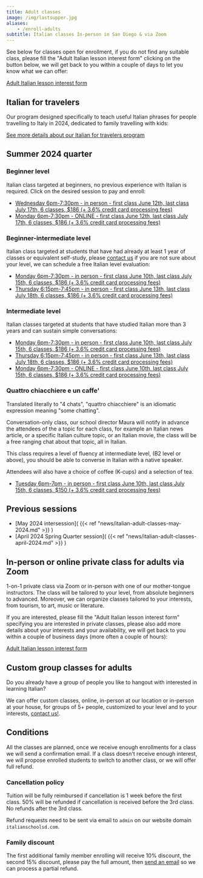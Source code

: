 ```yaml
---
title: Adult classes
image: /img/lastsupper.jpg
aliases:
    - /enroll-adults
subtitle: Italian classes In-person in San Diego & via Zoom
---
```


See below for classes open for enrollment, if you do not find any suitable class, please fill the "Adult Italian lesson interest form" clicking on the button below,
we will get back to you within a couple of days to let you know what we can offer:

<div class="tc">
<a href="https://forms.gle/LHR7Htpeb3mQzV838" class="btn raise">Adult Italian lesson interest form</a>
</div>

## Italian for travelers

Our program designed specifically to teach useful Italian phrases for people travelling to Italy in 2024, dedicated to family travelling with kids:

[See more details about our Italian for travelers program](/travelers)


## Summer 2024 quarter

### Beginner level

Italian class targeted at beginners, no previous experience with Italian is required. Click on the desired session to pay and enroll:

* [Wednesday 6pm-7:30pm - in person - first class June 12th, last class July 17th, 6 classes, $186 (+ 3.6% credit card processing fees)](https://link.waveapps.com/m2gd3a-hx2te4)
* [Monday 6pm-7:30pm - ONLINE - first class June 12th, last class July 17th, 6 classes, $186 (+ 3.6% credit card processing fees)](https://link.waveapps.com/mf9pe5-u9at97)

### Beginner-intermediate level

Italian class targeted at students that have had already at least 1 year of classes or equivalent self-study, please [contact us](/contact) if you are not sure about your level, we can schedule a free Italian level evaluation:

* [Monday 6pm-7:30pm - in person - first class June 10th, last class July 15th, 6 classes, $186 (+ 3.6% credit card processing fees)](https://link.waveapps.com/u3zuh7-g7znk6)
* [Thursday 6:15pm-7:45pm - in person - first class June 13th, last class July 18th, 6 classes, $186 (+ 3.6% credit card processing fees)](https://link.waveapps.com/ptgubr-dpuav6)

### Intermediate level

Italian classes targeted at students that have studied Italian more than 3 years and can sustain simple conversations:

* [Monday 6pm-7:30pm - in person - first class June 10th, last class July 15th, 6 classes, $186 (+ 3.6% credit card processing fees)](https://link.waveapps.com/ezs7ua-76yfej)
* [Thursday 6:15pm-7:45pm - in person - first class June 13th, last class July 18th, 6 classes, $186 (+ 3.6% credit card processing fees)](https://link.waveapps.com/37gu34-x3jpdn)
* [Monday 6pm-7:30pm - ONLINE - first class June 10th, last class July 15th, 6 classes, $186 (+ 3.6% credit card processing fees)](https://link.waveapps.com/tdpneh-8mtb5c)

### Quattro chiacchiere e un caffe'

Translated literally to "4 chats", "quattro chiacchiere" is an idiomatic expression meaning "some chatting".

Conversation-only class, our school director Maura will notify in advance the attendees of the a topic for each class, for example an Italian news article, or a specific Italian culture topic, or an Italian movie, the class will be a free ranging chat about that topic, all in Italian.

This class requires a level of fluency at intermediate level, (B2 level or above), you should be able to converse in Italian with a native speaker.

Attendees will also have a choice of coffee (K-cups) and a selection of tea.

* [Tuesday 6pm-7pm - in person - first class June 10th, last class July 15th, 6 classes, $150 (+ 3.6% credit card processing fees)](https://link.waveapps.com/5n46q7-4qqy48)

## Previous sessions

* [May 2024 intersession]( {{< ref "news/italian-adult-classes-may-2024.md" >}} )
* [April 2024 Spring Quarter session]( {{< ref "news/italian-adult-classes-april-2024.md" >}} )

## In-person or online private class for adults via Zoom

1-on-1 private class via Zoom or in-person with one of our mother-tongue instructors. The class will be tailored to your level, from absolute beginners to advanced. Moreover, we can organize classes tailored to your interests, from tourism, to art, music or literature.

If you are interested, please fill the "Adult Italian lesson interest form" specifying you are interested in private classes, please also add more details about your interests and your availability, we will get back to you within a couple of business days (more often a couple of hours):

<div class="tc">
<a href="https://forms.gle/LHR7Htpeb3mQzV838" class="btn raise">Adult Italian lesson interest form</a>
</div>

## Custom group classes for adults

Do you already have a group of people you like to hangout with interested in learning Italian?

We can offer custom classes, online, in-person at our location or in-person at your house, for groups of 5+ people, customized to your level and to your interests, [contact us!](/contact).

## Conditions

All the classes are planned, once we receive enough enrollments for a class we will send a confirmation email. If a class doesn't receive enough interest, we will propose enrolled students to switch to another class, or we will offer full refund.

### Cancellation policy

Tuition will be fully reimbursed if cancellation is 1 week before the first class.
50% will be refunded if cancellation is received before the 3rd class. No refunds after the 3rd class.

Refund requests need to be sent via email to `admin` on our website domain `italianschoolsd.com`.

### Family discount

The first additional family member enrolling will receive 10% discount, the second 15% discount, please pay the full amount, then [send an email](https://www.italianschoolsd.com/contact/) so we can process a partial refund.
